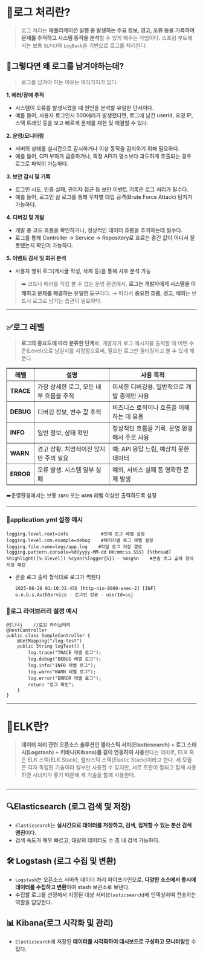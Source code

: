 <h1 id="🤔로그-처리란">🤔로그 처리란?</h1>
<blockquote>
<p>로그 처리는 <strong>애플리케이션 실행 중 발생하는 주요 정보, 경고, 오류 등을 기록하여 문제를 추적하고 시스템 동작을 분석</strong>할 수 있게 해주는 작업이다. 스프링 부트에서는 보통 <code>SLF4J</code>와 <code>LogBack</code>을 기반으로 로그를 처리한다.</p>
</blockquote>
<h2 id="🤨그렇다면-왜-로그를-남겨야하는데">🤨그렇다면 왜 로그를 남겨야하는데?</h2>
<blockquote>
<p>로그를 남겨야 하는 이유는 여러가지가 있다.</p>
</blockquote>
<p><strong>1. 에러/장애 추적</strong></p>
<ul>
<li>시스템이 오류를 발생시켰을 때 원인을 분석할 유일한 단서이다.</li>
<li>예를 들어, 사용자 로그인시 500에러가 발생했다면, 로그에 남긴 userId, 요청 IP, 스택 트레잇 등을 보고 빠르게 문제를 재현 및 해결할 수 있다.</li>
</ul>
<p><strong>2. 운영/모니터링</strong></p>
<ul>
<li>서버의 상태를 실시간으로 감시하거나 이상 동작을 감지하기 위해 필요하다.</li>
<li>예를 들어, CPI 부하가 급증하거나, 특정 API가 평소보다 과도하게 호출되는 경우 로그로 파악이 가능하다.</li>
</ul>
<p><strong>3. 보안 감시 및 기록</strong></p>
<ul>
<li>로그인 시도, 인증 실패, 관리자 접근 등 보안 이벤트 기록은 로그 처리가 필수다.</li>
<li>예를 들어, 로그인 싪 로그를 통해 무차별 대입 공격(Brute Force Attack) 탐지가 가능하다.</li>
</ul>
<p><strong>4. 디버깅 및 개발</strong></p>
<ul>
<li>개발 중 코드 흐름을 확인하거나, 정상적인 데이터 흐름을 추적하는데 필수다.</li>
<li>로그를 통해 Controller → Service → Repository로 흐르는 중간 값이 어디서 잘못됐는지 확인이 가능하다.</li>
</ul>
<p><strong>5. 이벤트 감사 및 회귀 분석</strong></p>
<ul>
<li>사용자 행위 로그(게시글 작성, 삭제 등)을 통해 사후 분석 가능</li>
</ul>
<blockquote>
<p>➡️ 코드나 에러를 직접 볼 수 없는 운영 환경에서, <strong>로그는 개발자에게 시스템을 이해하고 문제를 해결하는 유일한 도구</strong>이다.
→ 따라서 <strong>중요한 흐름, 경고, 예외</strong>는 반드시 로그로 남기는 습관이 필요하다.</p>
</blockquote>
<hr />
<h2 id="✅로그-레벨">✅로그 레벨</h2>
<blockquote>
<p><strong>로그의 중요도에 따라 분류한 단계</strong>로, 개발자가 로그 메시지를 출력할 때 어떤 수준(Level)으로 남길지를 지정함으로써, 필요한 로그만 필터링하고 볼 수 있게 해준다.</p>
</blockquote>
<table border="1">
  <thead>
    <tr>
      <th>레벨</th>
      <th>설명</th>
      <th>사용 목적</th>
    </tr>
  </thead>
  <tbody>
    <tr>
      <td><b>TRACE</b></td>
      <td>가장 상세한 로그, 모든 내부 흐름을 추적</td>
      <td>미세한 디버깅용. 일반적으로 개발 중에만 사용</td>
    </tr>
    <tr>
      <td><b>DEBUG</td>
      <td>디버깅 정보, 변수 값 추적</td>
      <td>비즈니스 로직이나 흐름을 이해하는 데 유용</td>
    </tr>
    <tr>
      <td><b>INFO</td>
      <td>일반 정보, 상태 확인</td>
      <td>정상적인 흐름을 기록. 운영 환경에서 주로 사용</td>
    </tr>
    <tr>
      <td><b>WARN</td>
      <td>경고 상황. 치명적이진 않지만 주의 필요</td>
      <td>예: API 응답 느림, 예상치 못한 데이터</td>
    </tr>
    <tr>
      <td><b>ERROR</td>
      <td>오류 발생. 시스템 일부 실패</td>
      <td>예외, 서비스 실패 등 명확한 문제 발생</td>
    </tr>

  </tbody>
</table>

<p>➡️운영환경에서는 보통 <code>INFO</code> 또는 <code>WARN</code> 레벨 이상만 출력하도록 설정</p>
<hr />
<h3 id="📍applicationyml-설정-예시">📍application.yml 설정 예시</h3>
<pre><code class="language-bash">logging.level.root=info            #전체 로그 레벨 설정
logging.level.com.example=debug    #패키지별 로그 레벨 설정
logging.file.name=logs/app.log    #파일 로그 저장 경로
logging.pattern.console=%d{yyyy-MM-dd HH:mm:ss.SSS} [%thread] %highlight([%-3level]) %cyan(%logger{5}) - %msg%n    #콘솔 로그 출력 형식 지정 패턴</code></pre>
<ul>
<li>콘솔 로그 출력 형식대로 로그가 찍힌다<pre><code class="language-bash">2025-06-28 01:10:32.456 [http-nio-8080-exec-2] [INF] o.e.b.s.AuthService - 로그인 성공 - userId=ssj</code></pre>
</li>
</ul>
<h3 id="📍로그-라이브러리-설정-예시">📍로그 라이브러리 설정 예시</h3>
<pre><code class="language-java">@Slf4j    //로깅 라이브러리
@RestController
public class SampleController {
    @GetMapping(&quot;/log-test&quot;)
    public String logTest() {
        log.trace(&quot;TRACE 레벨 로그&quot;);
        log.debug(&quot;DEBUG 레벨 로그&quot;);
        log.info(&quot;INFO 레벨 로그&quot;);
        log.warn(&quot;WARN 레벨 로그&quot;);
        log.error(&quot;ERROR 레벨 로그&quot;);
        return &quot;로그 확인&quot;;
    }
}</code></pre>
<hr />
<h1 id="🤔elk란">🤔ELK란?</h1>
<blockquote>
<p><strong>데이터 처리 관련 오픈소스 솔루션인 엘라스틱 서치(Elasticsearch) + 로그 스태시(Logstash) + 키바나(Kibana)를 같이 연동하여 사용</strong>한다는 의미로, ELK 혹은 ELK 스택(ELK Stack), 엘라스틱 스택(Elastic Stack)이라고 한다.
세 모듈은 각자 독립된 기술이라 일부만 사용할 수 있지만, 서로 호환이 잘되고 함께 사용하면 시너지가 좋기 때문에 세 기술을 함께 사용한다.</p>
</blockquote>
<p><img alt="" src="https://velog.velcdn.com/images/dev_ssj/post/8b5068b7-4117-4cc3-b7fe-1841db7657e2/image.png" /></p>
<hr />
<h2 id="🔍elasticsearch-로그-검색-및-저장">🔍Elasticsearch (로그 검색 및 저장)</h2>
<ul>
<li><code>Elasticsearch</code>는 <strong>실시간으로 데이터를 저장하고, 검색, 집계할 수 있는 분산 검색 엔진</strong>이다.</li>
<li>검색 속도가 매우 빠르고, 대량의 데이터도 수 초 내 검색 가능하다.</li>
</ul>
<h2 id="🛠️-logstash-로그-수집-및-변환">🛠️ Logstash (로그 수집 및 변환)</h2>
<ul>
<li><code>Logstash</code>는 오픈소스 서버측 데이터 처리 파이프라인으로, <strong>다양한 소스에서 동시에 데이터를 수집하고 변환</strong>하여 stash 보관소로 보낸다.</li>
<li>수집할 로그를 선정해서 지정된 대상 서버(<code>Elasticsearch</code>)에 인덱싱하여 전송하는 역할을 담당한다.</li>
</ul>
<h2 id="📊-kibana로그-시각화-및-관리">📊 Kibana(로그 시각화 및 관리)</h2>
<ul>
<li><code>Elasticsearch</code>에 저장된 <strong>데이터를 시각화하여 대시보드로 구성하고 모니터링</strong>할 수 있다.</li>
</ul>